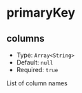 # primaryKey

## columns

* Type: `Array<String>`
* Default: `null`
* Required: `true`
 
List of column names

